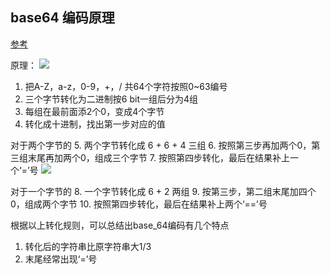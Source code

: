 ## base64 编码原理
[参考](http://www.ruanyifeng.com/blog/2008/06/base64.html)

原理：
![](http://7xscq6.com1.z0.glb.clouddn.com/2016-11-18-034219.jpg)
1. 把A-Z，a-z，0-9，+，/ 共64个字符按照0~63编号
2. 三个字节转化为二进制按6 bit一组后分为4组
3. 每组在最前面添2个0，变成4个字节
4. 转化成十进制，找出第一步对应的值

对于两个字节的
5. 两个字节转化成 6 + 6 + 4 三组
6. 按照第三步再加两个0，第三组末尾再加两个0，组成三个字节
7. 按照第四步转化，最后在结果补上一个‘=’号
![](http://7xscq6.com1.z0.glb.clouddn.com/2016-11-18-034348.jpg)

对于一个字节的
8. 一个字节转化成 6 + 2 两组
9. 按第三步，第二组末尾加四个0，组成两个字节
10. 按照第四步转化，最后在结果补上两个‘==’号

根据以上转化规则，可以总结出base_64编码有几个特点
1. 转化后的字符串比原字符串大1/3
2. 末尾经常出现‘=’号
